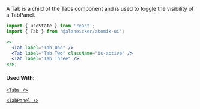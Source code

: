 A Tab is a child of the Tabs component and is used to toggle the visibility of a TabPanel.

```jsx
import { useState } from 'react';
import { Tab } from '@alaneicker/atomik-ui';

<>
  <Tab label="Tab One" />
  <Tab label="Tab Two" className="is-active" />
  <Tab label="Tab Three" />
</>;
```

#### Used With:

[`<Tabs />`](/#/Content/Tabs)

[`<TabPanel />`](/#/Content/TabPanel)
